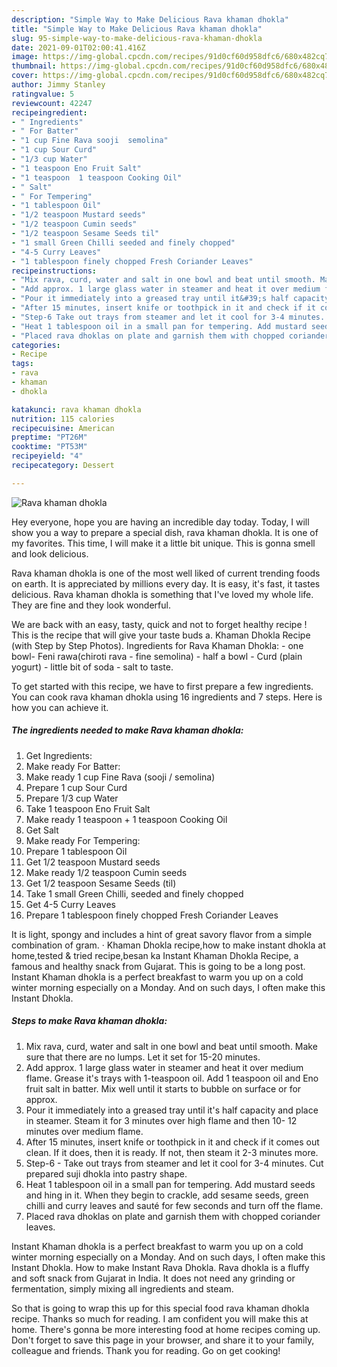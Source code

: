 ```yaml
---
description: "Simple Way to Make Delicious Rava khaman dhokla"
title: "Simple Way to Make Delicious Rava khaman dhokla"
slug: 95-simple-way-to-make-delicious-rava-khaman-dhokla
date: 2021-09-01T02:00:41.416Z
image: https://img-global.cpcdn.com/recipes/91d0cf60d958dfc6/680x482cq70/rava-khaman-dhokla-recipe-main-photo.jpg
thumbnail: https://img-global.cpcdn.com/recipes/91d0cf60d958dfc6/680x482cq70/rava-khaman-dhokla-recipe-main-photo.jpg
cover: https://img-global.cpcdn.com/recipes/91d0cf60d958dfc6/680x482cq70/rava-khaman-dhokla-recipe-main-photo.jpg
author: Jimmy Stanley
ratingvalue: 5
reviewcount: 42247
recipeingredient:
- " Ingredients"
- " For Batter"
- "1 cup Fine Rava sooji  semolina"
- "1 cup Sour Curd"
- "1/3 cup Water"
- "1 teaspoon Eno Fruit Salt"
- "1 teaspoon  1 teaspoon Cooking Oil"
- " Salt"
- " For Tempering"
- "1 tablespoon Oil"
- "1/2 teaspoon Mustard seeds"
- "1/2 teaspoon Cumin seeds"
- "1/2 teaspoon Sesame Seeds til"
- "1 small Green Chilli seeded and finely chopped"
- "4-5 Curry Leaves"
- "1 tablespoon finely chopped Fresh Coriander Leaves"
recipeinstructions:
- "Mix rava, curd, water and salt in one bowl and beat until smooth. Make sure that there are no lumps. Let it set for 15-20 minutes."
- "Add approx. 1 large glass water in steamer and heat it over medium flame. Grease it&#39;s trays with 1-teaspoon oil. Add 1 teaspoon oil and Eno fruit salt in batter. Mix well until it starts to bubble on surface or for approx."
- "Pour it immediately into a greased tray until it&#39;s half capacity and place in steamer. Steam it for 3 minutes over high flame and then 10- 12 minutes over medium flame."
- "After 15 minutes, insert knife or toothpick in it and check if it comes out clean. If it does, then it is ready. If not, then steam it 2-3 minutes more."
- "Step-6 Take out trays from steamer and let it cool for 3-4 minutes. Cut prepared suji dhokla into pastry shape."
- "Heat 1 tablespoon oil in a small pan for tempering. Add mustard seeds and hing in it. When they begin to crackle, add sesame seeds, green chilli and curry leaves and sauté for few seconds and turn off the flame."
- "Placed rava dhoklas on plate and garnish them with chopped coriander leaves."
categories:
- Recipe
tags:
- rava
- khaman
- dhokla

katakunci: rava khaman dhokla 
nutrition: 115 calories
recipecuisine: American
preptime: "PT26M"
cooktime: "PT53M"
recipeyield: "4"
recipecategory: Dessert

---
```



![Rava khaman dhokla](https://img-global.cpcdn.com/recipes/91d0cf60d958dfc6/680x482cq70/rava-khaman-dhokla-recipe-main-photo.jpg)

Hey everyone, hope you are having an incredible day today. Today, I will show you a way to prepare a special dish, rava khaman dhokla. It is one of my favorites. This time, I will make it a little bit unique. This is gonna smell and look delicious.

Rava khaman dhokla is one of the most well liked of current trending foods on earth. It is appreciated by millions every day. It is easy, it's fast, it tastes delicious. Rava khaman dhokla is something that I've loved my whole life. They are fine and they look wonderful.

We are back with an easy, tasty, quick and not to forget healthy recipe ! This is the recipe that will give your taste buds a. Khaman Dhokla Recipe (with Step by Step Photos). Ingredients for Rava Khaman Dhokla: - one bowl- Feni rawa(chiroti rava - fine semolina) - half a bowl - Curd (plain yogurt) - little bit of soda - salt to taste.


To get started with this recipe, we have to first prepare a few ingredients. You can cook rava khaman dhokla using 16 ingredients and 7 steps. Here is how you can achieve it.

<!--inarticleads1-->

##### The ingredients needed to make Rava khaman dhokla:

1. Get  Ingredients:
1. Make ready  For Batter:
1. Make ready 1 cup Fine Rava (sooji / semolina)
1. Prepare 1 cup Sour Curd
1. Prepare 1/3 cup Water
1. Take 1 teaspoon Eno Fruit Salt
1. Make ready 1 teaspoon + 1 teaspoon Cooking Oil
1. Get  Salt
1. Make ready  For Tempering:
1. Prepare 1 tablespoon Oil
1. Get 1/2 teaspoon Mustard seeds
1. Make ready 1/2 teaspoon Cumin seeds
1. Get 1/2 teaspoon Sesame Seeds (til)
1. Take 1 small Green Chilli, seeded and finely chopped
1. Get 4-5 Curry Leaves
1. Prepare 1 tablespoon finely chopped Fresh Coriander Leaves


It is light, spongy and includes a hint of great savory flavor from a simple combination of gram. · Khaman Dhokla recipe,how to make instant dhokla at home,tested &amp; tried recipe,besan ka Instant Khaman Dhokla Recipe, a famous and healthy snack from Gujarat. This is going to be a long post. Instant Khaman dhokla is a perfect breakfast to warm you up on a cold winter morning especially on a Monday. And on such days, I often make this Instant Dhokla. 

<!--inarticleads2-->

##### Steps to make Rava khaman dhokla:

1. Mix rava, curd, water and salt in one bowl and beat until smooth. Make sure that there are no lumps. Let it set for 15-20 minutes.
1. Add approx. 1 large glass water in steamer and heat it over medium flame. Grease it&#39;s trays with 1-teaspoon oil. Add 1 teaspoon oil and Eno fruit salt in batter. Mix well until it starts to bubble on surface or for approx.
1. Pour it immediately into a greased tray until it&#39;s half capacity and place in steamer. Steam it for 3 minutes over high flame and then 10- 12 minutes over medium flame.
1. After 15 minutes, insert knife or toothpick in it and check if it comes out clean. If it does, then it is ready. If not, then steam it 2-3 minutes more.
1. Step-6 - Take out trays from steamer and let it cool for 3-4 minutes. Cut prepared suji dhokla into pastry shape.
1. Heat 1 tablespoon oil in a small pan for tempering. Add mustard seeds and hing in it. When they begin to crackle, add sesame seeds, green chilli and curry leaves and sauté for few seconds and turn off the flame.
1. Placed rava dhoklas on plate and garnish them with chopped coriander leaves.


Instant Khaman dhokla is a perfect breakfast to warm you up on a cold winter morning especially on a Monday. And on such days, I often make this Instant Dhokla. How to make Instant Rava Dhokla. Rava dhokla is a fluffy and soft snack from Gujarat in India. It does not need any grinding or fermentation, simply mixing all ingredients and steam. 

So that is going to wrap this up for this special food rava khaman dhokla recipe. Thanks so much for reading. I am confident you will make this at home. There's gonna be more interesting food at home recipes coming up. Don't forget to save this page in your browser, and share it to your family, colleague and friends. Thank you for reading. Go on get cooking!
